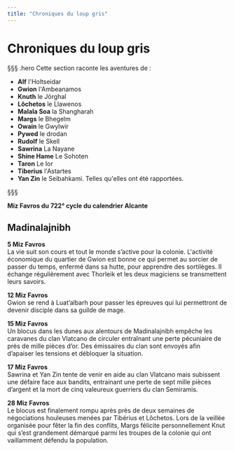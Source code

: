 ```yaml
---
title: "Chroniques du loup gris"
---
```

# Chroniques du loup gris

§§§ .hero
Cette section raconte les aventures de :
- **Alf** l'Holtseidar
- **Gwion** l'Ambeanamos
- **Knuth** le Jörghal
- **Lôchetos** le Llawenos
- **Malala Soa** la Shangharah
- **Margs** le Bhegelm
- **Owain** le Gwylwir
- **Pywed** le drodan
- **Rudolf** le Skell
- **Sawrina** La Nayane
- **Shine Hame** Le Sohoten
- **Taron** Le Ior
- **Tiberius** l'Astartes
- **Yan Zin** le Seibahkami.
Telles qu'elles ont été rapportées.

§§§

**Miz Favros du 722° cycle du calendrier Alcante**  

## Madinalajnibh   

**5 Miz Favros**  
La vie suit son cours et tout le monde s’active pour la colonie. L'activité économique du quartier de Gwion est bonne ce qui permet au sorcier de passer du temps, enfermé dans sa hutte, pour apprendre des sortilèges. Il échange régulièrement avec Thorleik et les deux magiciens se transmettent leurs savoirs.  

**12 Miz Favros**     
Gwion se rend à Luat’albarh pour passer les épreuves qui lui permettront de devenir disciple dans sa guilde de mage.    

**15 Miz Favros**  
Un blocus dans les dunes aux alentours de Madinalajnibh empêche les caravanes du clan Vlatcano de circuler entraînant une perte pécuniaire de près de mille pièces d’or. Des émissaires du clan sont envoyés afin d’apaiser les tensions et débloquer la situation.  

**17 Miz Favros**   
Sawrina et Yan Zin tente de venir en aide au clan Vlatcano mais subissent une défaire face aux bandits, entrainant une perte de sept mille pièces d’argent et la mort de cinq valeureux guerriers du clan Semiramis.  

**28 Miz Favros**   
Le blocus est finalement rompu après près de deux semaines de négociations houleuses menées par Tibérius et Lôchetos. Lors de la veillée organisée pour fêter la fin des conflits, Margs félicite personnellement Knut qui s’est grandement démarqué parmi les troupes de la colonie qui ont vaillamment défendu la population.   
